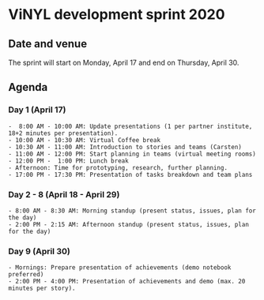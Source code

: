 # ViNYL development sprint 2020
## Date and venue
The sprint will start on Monday, April 17 and end on Thursday, April 30.

## Agenda
### Day 1 (April 17)
    -  8:00 AM - 10:00 AM: Update presentations (1 per partner institute, 18+2 minutes per presentation).
    - 10:00 AM - 10:30 AM: Virtual Coffee break
    - 10:30 AM - 11:00 AM: Introduction to stories and teams (Carsten)
    - 11:00 AM - 12:00 PM: Start planning in teams (virtual meeting rooms)
    - 12:00 PM -  1:00 PM: Lunch break
    - Afternoon: Time for prototyping, research, further planning.
    - 17:00 PM - 17:30 PM: Presentation of tasks breakdown and team plans
    
### Day 2 - 8 (April 18 - April 29)
    - 8:00 AM - 8:30 AM: Morning standup (present status, issues, plan for the day)
    - 2:00 PM - 2:15 AM: Afternoon standup (present status, issues, plan for the day)
    
### Day 9 (April 30)
    - Mornings: Prepare presentation of achievements (demo notebook preferred)
    - 2:00 PM - 4:00 PM: Presentation of achievements and demo (max. 20 minutes per story).
    
